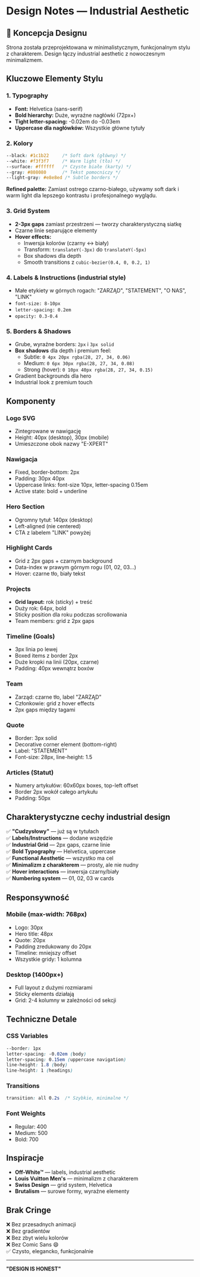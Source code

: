 # Design Notes — Industrial Aesthetic

## 🎨 Koncepcja Designu

Strona została przeprojektowana w minimalistycznym, funkcjonalnym stylu z charakterem. Design łączy industrial aesthetic z nowoczesnym minimalizmem.

## Kluczowe Elementy Stylu

### 1. **Typography**
- **Font:** Helvetica (sans-serif)
- **Bold hierarchy:** Duże, wyraźne nagłówki (72px+)
- **Tight letter-spacing:** -0.02em do -0.03em
- **Uppercase dla nagłówków:** Wszystkie główne tytuły

### 2. **Kolory**
```css
--black: #1c1b22     /* Soft dark (główny) */
--white: #f3f3f7     /* Warm light (tło) */
--surface: #ffffff   /* Czyste białe (karty) */
--gray: #808080      /* Tekst pomocniczy */
--light-gray: #e8e8ed /* Subtle borders */
```

**Refined palette:** Zamiast ostrego czarno-białego, używamy soft dark i warm light dla lepszego kontrastu i profesjonalnego wyglądu.

### 3. **Grid System**
- **2-3px gaps** zamiast przestrzeni — tworzy charakterystyczną siatkę
- Czarne linie separujące elementy
- **Hover effects:**
  - Inwersja kolorów (czarny ↔ biały)
  - Transform: `translateY(-3px)` do `translateY(-5px)`
  - Box shadows dla depth
  - Smooth transitions z `cubic-bezier(0.4, 0, 0.2, 1)`

### 4. **Labels & Instructions** (industrial style)
- Małe etykiety w górnych rogach: "ZARZĄD", "STATEMENT", "O NAS", "LINK"
- `font-size: 8-10px`
- `letter-spacing: 0.2em`
- `opacity: 0.3-0.4`

### 5. **Borders & Shadows**
- Grube, wyraźne borders: `2px` i `3px solid`
- **Box shadows** dla depth i premium feel:
  - Subtle: `0 4px 20px rgba(28, 27, 34, 0.06)`
  - Medium: `0 6px 30px rgba(28, 27, 34, 0.08)`
  - Strong (hover): `0 10px 40px rgba(28, 27, 34, 0.15)`
- Gradient backgrounds dla hero
- Industrial look z premium touch

## Komponenty

### Logo SVG
- Zintegrowane w nawigację
- Height: 40px (desktop), 30px (mobile)
- Umieszczone obok nazwy "E-XPERT"

### Nawigacja
- Fixed, border-bottom: 2px
- Padding: 30px 40px
- Uppercase links: font-size 10px, letter-spacing 0.15em
- Active state: bold + underline

### Hero Section
- Ogromny tytuł: 140px (desktop)
- Left-aligned (nie centered)
- CTA z labelem "LINK" powyżej

### Highlight Cards
- Grid z 2px gaps + czarnym background
- Data-index w prawym górnym rogu (01, 02, 03...)
- Hover: czarne tło, biały tekst

### Projects
- **Grid layout:** rok (sticky) + treść
- Duży rok: 64px, bold
- Sticky position dla roku podczas scrollowania
- Team members: grid z 2px gaps

### Timeline (Goals)
- 3px linia po lewej
- Boxed items z border 2px
- Duże kropki na linii (20px, czarne)
- Padding: 40px wewnątrz boxów

### Team
- Zarząd: czarne tło, label "ZARZĄD"
- Członkowie: grid z hover effects
- 2px gaps między tagami

### Quote
- Border: 3px solid
- Decorative corner element (bottom-right)
- Label: "STATEMENT"
- Font-size: 28px, line-height: 1.5

### Articles (Statut)
- Numery artykułów: 60x60px boxes, top-left offset
- Border 2px wokół całego artykułu
- Padding: 50px

## Charakterystyczne cechy industrial design

✅ **"Cudzysłowy"** — już są w tytułach  
✅ **Labels/Instructions** — dodane wszędzie  
✅ **Industrial Grid** — 2px gaps, czarne linie  
✅ **Bold Typography** — Helvetica, uppercase  
✅ **Functional Aesthetic** — wszystko ma cel  
✅ **Minimalizm z charakterem** — prosty, ale nie nudny  
✅ **Hover interactions** — inwersja czarny/biały  
✅ **Numbering system** — 01, 02, 03 w cards  

## Responsywność

### Mobile (max-width: 768px)
- Logo: 30px
- Hero title: 48px
- Quote: 20px
- Padding zredukowany do 20px
- Timeline: mniejszy offset
- Wszystkie gridy: 1 kolumna

### Desktop (1400px+)
- Full layout z dużymi rozmiarami
- Sticky elements działają
- Grid: 2-4 kolumny w zależności od sekcji

## Techniczne Detale

### CSS Variables
```css
--border: 1px
letter-spacing: -0.02em (body)
letter-spacing: 0.15em (uppercase navigation)
line-height: 1.8 (body)
line-height: 1 (headings)
```

### Transitions
```css
transition: all 0.2s  /* Szybkie, minimalne */
```

### Font Weights
- Regular: 400
- Medium: 500
- Bold: 700

## Inspiracje

- **Off-White™** — labels, industrial aesthetic
- **Louis Vuitton Men's** — minimalizm z charakterem
- **Swiss Design** — grid system, Helvetica
- **Brutalism** — surowe formy, wyraźne elementy

## Brak Cringe

❌ Bez przesadnych animacji  
❌ Bez gradientów  
❌ Bez zbyt wielu kolorów  
❌ Bez Comic Sans 😄  
✅ Czysto, elegancko, funkcjonalnie  

---

**"DESIGN IS HONEST"**

